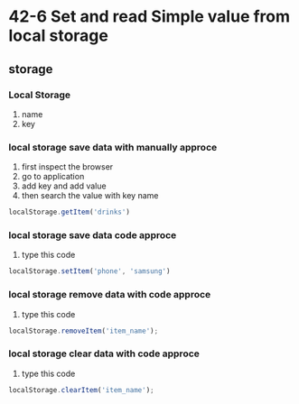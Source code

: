 # 42-6 Set and read Simple value from local storage
## storage
### Local Storage
1. name
2. key
### local storage save data with manually approce
1. first inspect the browser
2. go to application
3. add key and add value 
4. then search the value with key name

``` javascript
localStorage.getItem('drinks')
```
### local storage save data code approce
1. type this code 
``` javascript
localStorage.setItem('phone', 'samsung')
```

### local storage remove data with code approce
1. type this code 
```javascript
localStorage.removeItem('item_name');
```

### local storage clear data with code approce
1. type this code 
```javascript
localStorage.clearItem('item_name');
```